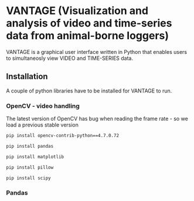 # VANTAGE (Visualization and analysis of video and time-series data from animal-borne loggers)

VANTAGE is a graphical user interface written in Python that enables users to simultaneosly view VIDEO and TIME-SERIES data. 

## Installation 
A couple of python libraries have to be installed for VANTAGE to run.

### OpenCV - video handling
The latest version of OpenCV has bug when reading the frame rate - so we load a previous stable version
```bash
pip install opencv-contrib-python==4.7.0.72
```
```bash
pip install pandas
```
```bash
pip install matplotlib
```
```bash
pip install pillow
```
```bash
pip install scipy
```

### Pandas
